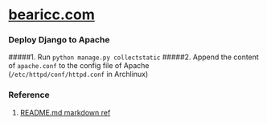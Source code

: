 # [bearicc.com](http://www.bearicc.com)

### Deploy Django to Apache
#####1. Run `python manage.py collectstatic`
#####2. Append the content of `apache.conf` to the config file of Apache  
   (`/etc/httpd/conf/httpd.conf` in Archlinux)

### Reference
1. [README.md markdown ref](https://github.com/adam-p/markdown-here/wiki/Markdown-Cheatsheet)
